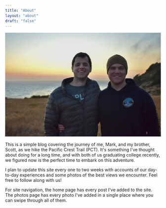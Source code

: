 ```yaml
---
title: "About"
layout: "about"
draft: "false"
---
```


![Scott and I](public/images/about.jpg)

This is a simple blog covering the journey of me, Mark, and my brother, Scott, as we hike the Pacific Crest Trail (PCT). It's something I've thought about doing for a long time, and with both of us graduating college recently, we figured now is the perfect time to embark on this adventure.

I plan to update this site every one to two weeks with accounts of our day-to-day experiences and some photos of the best views we encounter. Feel free to follow along with us!

For site navigation, the home page has every post I've added to the site. The photos page has every photo I've added in a single place where you can swipe through all of them. 